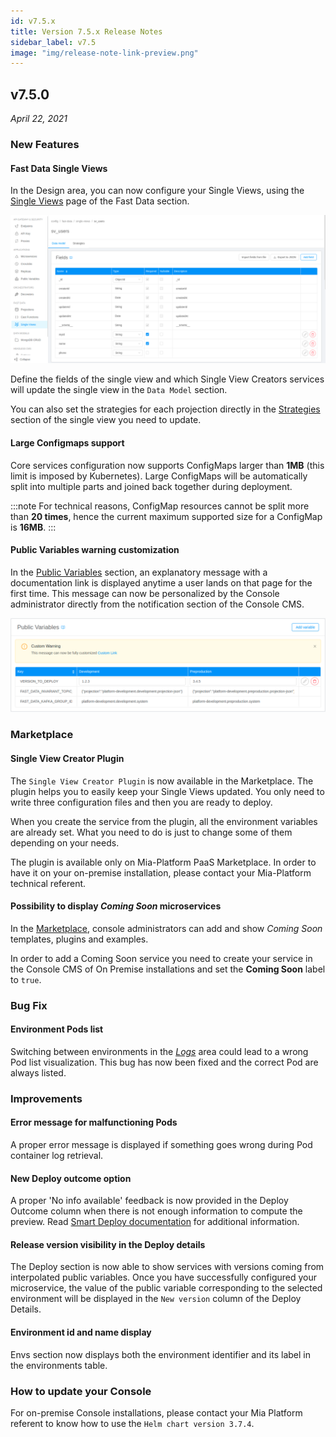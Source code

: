 ```yaml
---
id: v7.5.x
title: Version 7.5.x Release Notes
sidebar_label: v7.5
image: "img/release-note-link-preview.png"
---
```


## v7.5.0

_April 22, 2021_

### New Features

#### Fast Data Single Views

In the Design area, you can now configure your Single Views, using the [Single Views](../fast_data/single_view) page of the Fast Data section.

![Fast Data Single Views](./img/fastdata-single_views.png)

Define the fields of the single view and which Single View Creators services will update the single view in the `Data Model` section.

You can also set the strategies for each projection directly in the [Strategies](../fast_data/single_view#strategies) section of the single view you need to update.

#### Large Configmaps support

Core services configuration now supports ConfigMaps larger than __1MB__ (this limit is imposed by Kubernetes). Large ConfigMaps will be automatically split into multiple parts and joined back together during deployment.


:::note
For technical reasons, ConfigMap resources cannot be split more than __20 times__, hence the current maximum supported size for a ConfigMap is __16MB__.
:::

#### Public Variables warning customization

In the [Public Variables](../development_suite/api-console/api-design/public_variables) section, an explanatory message with a documentation link is displayed anytime a user lands on that page for the first time. This message can now be personalized by the Console administrator directly from the notification section of the Console CMS.

![image.png](./img/public-variables-custom-warning.png)

### Marketplace

#### Single View Creator Plugin

The `Single View Creator Plugin` is now available in the Marketplace. The plugin helps you to easily keep your Single Views updated. You only need to write three configuration files and then you are ready to deploy.

When you create the service from the plugin, all the environment variables are already set. What you need to do is just to change some of them depending on your needs.

The plugin is available only on Mia-Platform PaaS Marketplace. In order to have it on your on-premise installation, please contact your Mia-Platform technical referent.

#### Possibility to display _Coming Soon_ microservices

In the [Marketplace](../marketplace/overview_marketplace), console administrators can add and show _Coming Soon_ templates, plugins and examples.

In order to add a Coming Soon service you need to create your service in the Console CMS of On Premise installations and set the **Coming Soon** label to `true`.

### Bug Fix

#### Environment Pods list

Switching between environments in the [_Logs_](https://docs.mia-platform.eu/docs/development_suite/monitoring/monitoring/) area could lead to a wrong Pod list visualization. This bug has now been fixed and the correct Pod are always listed.

### Improvements

#### Error message for malfunctioning Pods

A proper error message is displayed if something goes wrong during Pod container log retrieval.

#### New Deploy outcome option

A proper 'No info available' feedback is now provided in the Deploy Outcome column when there is not enough information to compute the preview. Read [Smart Deploy documentation](../development_suite/deploy/deploy#understanding-deploy-outcome-column) for additional information.

#### Release version visibility in the Deploy details

The Deploy section is now able to show services with versions coming from interpolated public variables. Once you have successfully configured your microservice, the value of the public variable corresponding to the selected environment will be displayed in the `New version` column of the Deploy Details.

#### Environment id and name display

Envs section now displays both the environment identifier and its label in the environments table.

### How to update your Console

For on-premise Console installations, please contact your Mia Platform referent to know how to use the `Helm chart version 3.7.4`.
